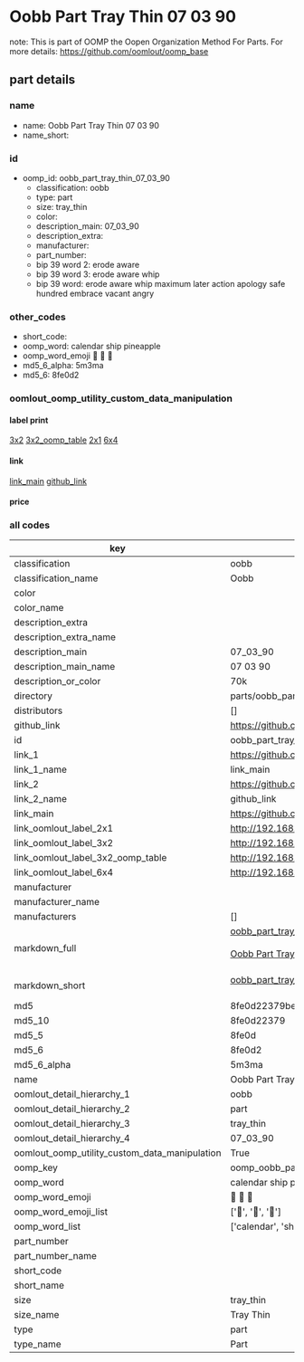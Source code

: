 # Oobb Part Tray Thin 07 03 90  

note: This is part of OOMP the Oopen Organization Method For Parts. For more details: https://github.com/oomlout/oomp_base

##  part details





### name
* name: Oobb Part Tray Thin 07 03 90
* name_short: 
### id
* oomp_id: oobb_part_tray_thin_07_03_90
  * classification: oobb
  * type: part
  * size: tray_thin
  * color: 
  * description_main: 07_03_90
  * description_extra: 
  * manufacturer: 
  * part_number: 
  * bip 39 word 2: erode aware
  * bip 39 word 3: erode aware whip
  * bip 39 word: erode aware whip maximum later action apology safe hundred embrace vacant angry

### other_codes
* short_code: 
* oomp_word: calendar ship pineapple
* oomp_word_emoji :calendar: :ship: :pineapple:
* md5_6_alpha: 5m3ma
* md5_6: 8fe0d2






### oomlout_oomp_utility_custom_data_manipulation
#### label print
[3x2](http://192.168.1.245:1112/?label=oomp%205m3ma)
[3x2_oomp_table](http://192.168.1.107:1112/?label=oomp%205m3ma)
[2x1](http://192.168.1.242:1112/?label=oomp%205m3ma)
[6x4](http://192.168.1.55:1112/?label=oomp%205m3ma)    

#### link

[link_main](https://github.com/oomlout/oomlout_oomp_current_version_messy/tree/main/parts/oobb_part_tray_thin_07_03_90) [github_link](https://github.com/oomlout/oomlout_oomp_part_src/tree/main/parts/oobb_part_tray_thin_07_03_90)                             

#### price







### all codes 
| key | value |  
| --- | --- |  
| classification | oobb |  
| classification_name | Oobb |  
| color |  |  
| color_name |  |  
| description_extra |  |  
| description_extra_name |  |  
| description_main | 07_03_90 |  
| description_main_name | 07 03 90 |  
| description_or_color | 70k |  
| directory | parts/oobb_part_tray_thin_07_03_90 |  
| distributors | [] |  
| github_link | https://github.com/oomlout/oomlout_oomp_part_src/tree/main/parts/oobb_part_tray_thin_07_03_90 |  
| id | oobb_part_tray_thin_07_03_90 |  
| link_1 | https://github.com/oomlout/oomlout_oomp_current_version_messy/tree/main/parts/oobb_part_tray_thin_07_03_90 |  
| link_1_name | link_main |  
| link_2 | https://github.com/oomlout/oomlout_oomp_part_src/tree/main/parts/oobb_part_tray_thin_07_03_90 |  
| link_2_name | github_link |  
| link_main | https://github.com/oomlout/oomlout_oomp_current_version_messy/tree/main/parts/oobb_part_tray_thin_07_03_90 |  
| link_oomlout_label_2x1 | http://192.168.1.242:1112/?label=oomp%205m3ma |  
| link_oomlout_label_3x2 | http://192.168.1.245:1112/?label=oomp%205m3ma |  
| link_oomlout_label_3x2_oomp_table | http://192.168.1.107:1112/?label=oomp%205m3ma |  
| link_oomlout_label_6x4 | http://192.168.1.55:1112/?label=oomp%205m3ma |  
| manufacturer |  |  
| manufacturer_name |  |  
| manufacturers | [] |  
| markdown_full | [oobb_part_tray_thin_07_03_90](https://github.com/oomlout/oomlout_oomp_current_version_messy/tree/main/parts/oobb_part_tray_thin_07_03_90)<br>[](https://github.com/oomlout/oomlout_oomp_current_version_messy/tree/main/parts/oobb_part_tray_thin_07_03_90)<br>[Oobb Part Tray Thin 07 03 90](https://github.com/oomlout/oomlout_oomp_current_version_messy/tree/main/parts/oobb_part_tray_thin_07_03_90)<br><br> |  
| markdown_short | [oobb_part_tray_thin_07_03_90](https://github.com/oomlout/oomlout_oomp_current_version_messy/tree/main/parts/oobb_part_tray_thin_07_03_90)<br><br> |  
| md5 | 8fe0d22379be014c0a3ea897f4c41264 |  
| md5_10 | 8fe0d22379 |  
| md5_5 | 8fe0d |  
| md5_6 | 8fe0d2 |  
| md5_6_alpha | 5m3ma |  
| name | Oobb Part Tray Thin 07 03 90 |  
| oomlout_detail_hierarchy_1 | oobb |  
| oomlout_detail_hierarchy_2 | part |  
| oomlout_detail_hierarchy_3 | tray_thin |  
| oomlout_detail_hierarchy_4 | 07_03_90 |  
| oomlout_oomp_utility_custom_data_manipulation | True |  
| oomp_key | oomp_oobb_part_tray_thin_07_03_90 |  
| oomp_word | calendar ship pineapple |  
| oomp_word_emoji | :calendar: :ship: :pineapple: |  
| oomp_word_emoji_list | [':calendar:', ':ship:', ':pineapple:'] |  
| oomp_word_list | ['calendar', 'ship', 'pineapple'] |  
| part_number |  |  
| part_number_name |  |  
| short_code |  |  
| short_name |  |  
| size | tray_thin |  
| size_name | Tray Thin |  
| type | part |  
| type_name | Part |  
